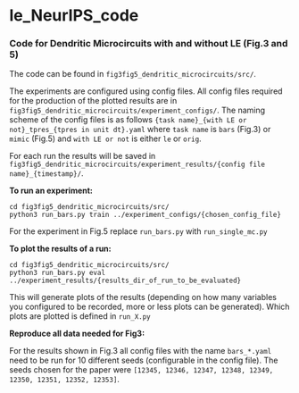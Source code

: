 # le_NeurIPS_code


### Code for Dendritic Microcircuits with and without LE (Fig.3 and 5)

The code can be found in `fig3fig5_dendritic_microcircuits/src/`.

The experiments are configured using config files.
All config files required for the production of the plotted results are in `fig3fig5_dendritic_microcircuits/experiment_configs/`.
The naming scheme of the config files is as follows `{task name}_{with LE or not}_tpres_{tpres in unit dt}.yaml` where `task name` is `bars` (Fig.3) or `mimic` (Fig.5) and `with LE or not` is either `le` or `orig`.

For each run the results will be saved in `fig3fig5_dendritic_microcircuits/experiment_results/{config file name}_{timestamp}/`.

**To run an experiment:**
```
cd fig3fig5_dendritic_microcircuits/src/
python3 run_bars.py train ../experiment_configs/{chosen_config_file}
```
For the experiment in Fig.5 replace `run_bars.py` with `run_single_mc.py`

**To plot the results of a run:**
```
cd fig3fig5_dendritic_microcircuits/src/
python3 run_bars.py eval ../experiment_results/{results_dir_of_run_to_be_evaluated}
```
This will generate plots of the results (depending on how many variables you configured to be recorded, more or less plots can be generated).
Which plots are plotted is defined in `run_X.py`

**Reproduce all data needed for Fig3:**

For the results shown in Fig.3 all config files with the name `bars_*.yaml` need to be run for 10 different seeds (configurable in the config file).
The seeds chosen for the paper were `[12345, 12346, 12347, 12348, 12349, 12350, 12351, 12352, 12353]`.
